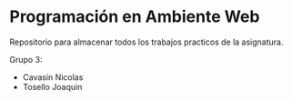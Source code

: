 # Programación en Ambiente Web

Repositorio para almacenar todos los trabajos practicos de la asignatura.

Grupo 3:
- Cavasin Nicolas
- Tosello Joaquin

